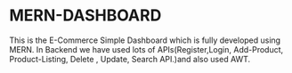# MERN-DASHBOARD
This is the E-Commerce Simple Dashboard which is fully developed using MERN. In Backend we have used lots of APIs(Register,Login, Add-Product, Product-Listing, Delete , Update, Search API.)and also used AWT.
